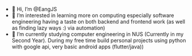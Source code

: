- 👋 Hi, I’m @EangJS
- 👀 I’m interested in learning more on computing especially software engineering having a taste on 
      both backend and frontend work (as well as finding lazy ways :) via automation)
- 🌱 I’m currently studying computer engineering in NUS (Currently in my Second Year). During my free time build personal projects using python with google api, very basic android apps (flutter/java))
